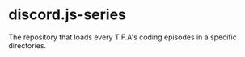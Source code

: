 # discord.js-series
The repository that loads every T.F.A's coding episodes in a specific directories.
